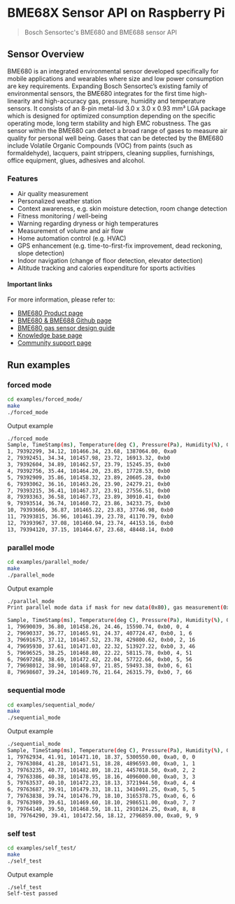# BME68X Sensor API on Raspberry Pi

> Bosch Sensortec's BME680 and BME688 sensor API

## Sensor Overview

BME680 is an integrated environmental sensor developed specifically for mobile applications and wearables where size and low power consumption are key requirements. Expanding Bosch Sensortec’s existing family of environmental sensors, the BME680 integrates for the first time high-linearity and high-accuracy gas, pressure, humidity and temperature sensors. It consists of an 8-pin metal-lid 3.0 x 3.0 x 0.93 mm³ LGA package which is designed for optimized consumption depending on the specific operating mode, long term stability and high EMC robustness. The gas sensor within the BME680 can detect a broad range of gases to measure air quality for personal well being. Gases that can be detected by the BME680 include Volatile Organic Compounds (VOC) from paints (such as formaldehyde), lacquers, paint strippers, cleaning supplies, furnishings, office equipment, glues, adhesives and alcohol.

### Features

- Air quality measurement
- Personalized weather station
- Context awareness, e.g. skin moisture detection, room change detection
- Fitness monitoring / well-being
- Warning regarding dryness or high temperatures
- Measurement of volume and air flow
- Home automation control (e.g. HVAC)
- GPS enhancement (e.g. time-to-first-fix improvement, dead reckoning, slope detection)
- Indoor navigation (change of floor detection, elevator detection)
- Altitude tracking and calories expenditure for sports activities

#### Important links

For more information, please refer to:

- [BME680 Product page](https://www.bosch-sensortec.com/bst/products/all_products/bme680)
- [BME680 & BME688 Github page](https://github.com/BoschSensortec/BME68x-Sensor-API)
- [BME680 gas sensor design guide](https://community.bosch-sensortec.com/t5/Knowledge-base/BME680-gas-sensor-series-design-guide/ta-p/5952)
- [Knowledge base page](https://community.bosch-sensortec.com/t5/Knowledge-base/tkb-p/bst_community-mems-tkb)
- [Community support page](https://community.bosch-sensortec.com)

## Run examples

### forced mode

```bash
cd examples/forced_mode/
make
./forced_mode
```

Output example

```bash
./forced_mode 
Sample, TimeStamp(ms), Temperature(deg C), Pressure(Pa), Humidity(%), Gas resistance(ohm), Status
1, 79392299, 34.12, 101466.34, 23.68, 1387064.00, 0xa0
2, 79392451, 34.34, 101457.98, 23.72, 16913.32, 0xb0
3, 79392604, 34.89, 101462.57, 23.79, 15245.35, 0xb0
4, 79392756, 35.44, 101464.20, 23.85, 17728.53, 0xb0
5, 79392909, 35.86, 101458.32, 23.89, 20605.28, 0xb0
6, 79393062, 36.16, 101463.26, 23.90, 24279.21, 0xb0
7, 79393215, 36.41, 101467.37, 23.91, 27556.51, 0xb0
8, 79393363, 36.58, 101467.73, 23.89, 30910.41, 0xb0
9, 79393514, 36.74, 101460.72, 23.86, 34233.75, 0xb0
10, 79393666, 36.87, 101465.22, 23.83, 37746.98, 0xb0
11, 79393815, 36.96, 101461.39, 23.78, 41170.79, 0xb0
12, 79393967, 37.08, 101460.94, 23.74, 44153.16, 0xb0
13, 79394120, 37.15, 101464.67, 23.68, 48448.14, 0xb0
```

### parallel mode

```bash
cd examples/parallel_mode/
make
./parallel_mode
```

Output example

```bash
./parallel_mode 
Print parallel mode data if mask for new data(0x80), gas measurement(0x20) and heater stability(0x10) are set

Sample, TimeStamp(ms), Temperature(deg C), Pressure(Pa), Humidity(%), Gas resistance(ohm), Status, Gas index, Meas index
1, 79690039, 36.80, 101458.26, 24.46, 15590.74, 0xb0, 0, 4
2, 79690337, 36.77, 101465.91, 24.37, 407724.47, 0xb0, 1, 6
3, 79691675, 37.12, 101467.52, 23.78, 429800.62, 0xb0, 2, 16
4, 79695930, 37.61, 101471.03, 22.32, 513927.22, 0xb0, 3, 46
5, 79696525, 38.25, 101468.80, 22.22, 58115.78, 0xb0, 4, 51
6, 79697268, 38.69, 101472.42, 22.04, 57722.66, 0xb0, 5, 56
7, 79698012, 38.90, 101468.97, 21.85, 59493.38, 0xb0, 6, 61
8, 79698607, 39.24, 101469.76, 21.64, 26315.79, 0xb0, 7, 66
```

### sequential mode

```bash
cd examples/sequential_mode/
make
./sequential_mode
```

Output example

```bash
./sequential_mode
Sample, TimeStamp(ms), Temperature(deg C), Pressure(Pa), Humidity(%), Gas resistance(ohm), Status, Profile index, Measurement index
1, 79762934, 41.91, 101471.10, 18.37, 5300550.00, 0xa0, 0, 0
2, 79763084, 41.28, 101471.51, 18.28, 4896593.00, 0xa0, 1, 1
3, 79763235, 40.77, 101482.89, 18.21, 4457018.50, 0xa0, 2, 2
4, 79763386, 40.38, 101478.95, 18.16, 4096000.00, 0xa0, 3, 3
5, 79763537, 40.10, 101472.23, 18.13, 3721944.50, 0xa0, 4, 4
6, 79763687, 39.91, 101479.33, 18.11, 3410491.25, 0xa0, 5, 5
7, 79763838, 39.74, 101476.79, 18.10, 3165378.75, 0xa0, 6, 6
8, 79763989, 39.61, 101469.60, 18.10, 2986511.00, 0xa0, 7, 7
9, 79764140, 39.50, 101468.59, 18.11, 2910124.25, 0xa0, 8, 8
10, 79764290, 39.41, 101472.56, 18.12, 2796859.00, 0xa0, 9, 9
```

### self test

```bash
cd examples/self_test/
make
./self_test
```

Output example

```bash
./self_test
Self-test passed
```
